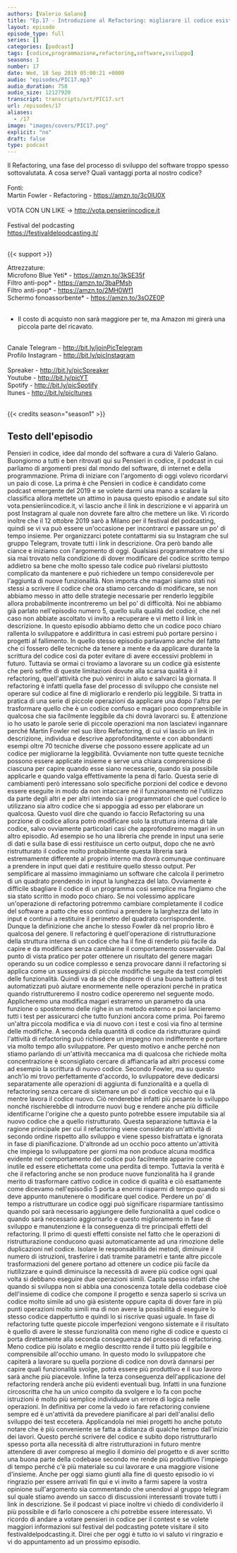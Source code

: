 ```yaml
---
authors: [Valerio Galano]
title: "Ep.17 - Introduzione al Refactoring: migliorare il codice esistente"
layout: episode
episode_type: full
series: []
categories: [podcast]
tags: [codice,programmazione,refactoring,software,sviluppo]
seasons: 1
number: 17
date: Wed, 18 Sep 2019 05:00:21 +0000
audio: "episodes/PIC17.mp3"
audio_duration: 758
audio_size: 12127920
transcript: transcripts/srt/PIC17.srt
url: /episodes/17
aliases: 
  - /17
image: "images/covers/PIC17.png"
explicit: "no"
draft: false
type: podcast
---
```

Il Refactoring, una fase del processo di sviluppo del software troppo spesso sottovalutata. A cosa serve? Quali vantaggi porta al nostro codice? <br />
<br />
Fonti:<br />
Martin Fowler - Refactoring - <a href="https://amzn.to/3c0lU0X" rel="noopener">https://amzn.to/3c0lU0X</a> <br />
<br />
VOTA CON UN LIKE -> <a href="http://vota.pensieriincodice.it" rel="noopener">http://vota.pensieriincodice.it</a> <br />
<br />
Festival del podcasting<br />
<a href="https://festivaldelpodcasting.it/" rel="noopener">https://festivaldelpodcasting.it/</a> <br />
<br />


{{< support >}}

Attrezzature:<br />
Microfono Blue Yeti* - <a href="https://amzn.to/3kSE35f" rel="noopener">https://amzn.to/3kSE35f</a>  <br />
Filtro anti-pop* - <a href="https://amzn.to/3baPMsh" rel="noopener">https://amzn.to/3baPMsh</a>  <br />
Filtro anti-pop* - <a href="https://amzn.to/2MH0Wf1" rel="noopener">https://amzn.to/2MH0Wf1</a>  <br />
Schermo fonoassorbente* - <a href="https://amzn.to/3sOZE0P" rel="noopener">https://amzn.to/3sOZE0P</a>  <br />
<br />
* Il costo di acquisto non sarà maggiore per te, ma Amazon mi girerà una piccola parte del ricavato. <br />
<br />
Canale Telegram - <a href="http://bit.ly/joinPicTelegram" rel="noopener">http://bit.ly/joinPicTelegram</a> <br />
Profilo Instagram - <a href="http://bit.ly/picInstagram" rel="noopener">http://bit.ly/picInstagram</a> <br />
<br />
Spreaker - <a href="http://bit.ly/picSpreaker" rel="noopener">http://bit.ly/picSpreaker</a> <br />
Youtube - <a href="http://bit.ly/picYT" rel="noopener">http://bit.ly/picYT</a> <br />
Spotify - <a href="http://bit.ly/picSpotify" rel="noopener">http://bit.ly/picSpotify</a> <br />
Itunes - <a href="http://bit.ly/picItunes" rel="noopener">http://bit.ly/picItunes</a> <br />
<br />


{{< credits season="season1" >}}

<!-- more -->

## Testo dell'episodio

Pensieri in codice, idee dal mondo del software a cura di Valerio Galano.
Buongiorno a tutti e ben ritrovati qui su Pensieri in codice, il podcast in cui parliamo
di argomenti presi dal mondo del software, di internet e della programmazione. Prima di iniziare
con l'argomento di oggi volevo ricordarvi un paio di cose. La prima è che Pensieri in codice è
candidato come podcast emergente del 2019 e se volete darmi una mano a scalare la classifica
allora mettete un attimo in pausa questo episodio e andate sul sito vota.pensieriincodice.it,
vi lascio anche il link in descrizione e vi apparirà un post Instagram al quale non dovrete
fare altro che mettere un like. Vi ricordo inoltre che il 12 ottobre 2019 sarò a Milano per il
festival del podcasting, quindi se vi va può essere un'occasione per incontrarci e passare
un po' di tempo insieme. Per organizzarci potete contattarmi sia su Instagram che sul gruppo
Telegram, trovate tutti i link in descrizione. Ora però bando alle ciance e iniziamo con
l'argomento di oggi. Qualsiasi programmatore che si sia mai trovato nella condizione di
dover modificare del codice scritto tempo addietro sa bene che molto spesso tale codice
può rivelarsi piuttosto complicato da mantenere e può richiedere un tempo considerevole per
l'aggiunta di nuove funzionalità. Non importa che magari siamo stati noi stessi a scrivere il codice
che ora stiamo cercando di modificare, se non abbiamo messo in atto delle strategie necessarie
per renderlo leggibile allora probabilmente incontreremo un bel po' di difficoltà. Noi ne
abbiamo già parlato nell'episodio numero 5, quello sulla qualità del codice, che nel caso non
abbiate ascoltato vi invito a recuperare e vi metto il link in descrizione. In questo episodio
abbiamo detto che un codice poco chiaro rallenta lo sviluppatore e addirittura in casi estremi può
portare persino i progetti al fallimento. In quello stesso episodio parlavamo anche del fatto che ci
fossero delle tecniche da tenere a mente e da applicare durante la scrittura del codice così da
poter evitare di avere eccessivi problemi in futuro. Tuttavia se ormai ci troviamo a lavorare
su un codice già esistente che però soffre di queste limitazioni dovute alla scarsa qualità è
il refactoring, quell'attività che può venirci in aiuto e salvarci la giornata. Il refactoring è
infatti quella fase del processo di sviluppo che consiste nel operare sul codice al fine di
migliorarlo e renderlo più leggibile. Si tratta in pratica di una serie di piccole operazioni da
applicare una dopo l'altra per trasformare quello che è un codice confuso e magari poco comprensibile
in qualcosa che sia facilmente leggibile da chi dovrà lavorarci su. E attenzione io ho usato le
parole serie di piccole operazioni ma non lasciatevi ingannare perché Martin Fowler nel suo
libro Refactoring, di cui vi lascio un link in descrizione, individua e descrive approfonditamente
e con abbondanti esempi oltre 70 tecniche diverse che possono essere applicate ad un codice per
migliorarne la leggibilità. Ovviamente non tutte queste tecniche possono essere applicate insieme
e serve una chiara comprensione di ciascuna per capire quando esse siano necessarie, quando sia
possibile applicarle e quando valga effettivamente la pena di farlo. Questa serie di cambiamenti però
interessano solo specifiche porzioni del codice e devono essere eseguite in modo da non intaccare
né il funzionamento né l'utilizzo da parte degli altri e per altri intendo sia i programmatori che
quel codice lo utilizzano sia altro codice che si appoggia ad esso per elaborare un qualcosa.
Questo vuol dire che quando io faccio Refactoring su una porzione di codice allora potrò modificare
solo la struttura interna di tale codice, salvo ovviamente particolari casi che approfondiremo
magari in un altro episodio. Ad esempio se ho una libreria che prende in input una serie di dati e
sulla base di essi restituisce un certo output, dopo che ne avrò ristrutturato il codice molto
probabilmente questa libreria sarà estremamente differente al proprio interno ma dovrà comunque
continuare a prendere in input quei dati e restituire quello stesso output. Per semplificare
al massimo immaginiamo un software che calcola il perimetro di un quadrato prendendo in input la
lunghezza del lato. Ovviamente è difficile sbagliare il codice di un programma così semplice
ma fingiamo che sia stato scritto in modo poco chiaro. Se noi volessimo applicare un'operazione
di refactoring potremmo cambiare completamente il codice del software a patto che esso continui
a prendere la larghezza del lato in input e continui a restituire il perimetro del quadrato
corrispondente. Dunque la definizione che anche lo stesso Fowler dà nel proprio libro è qualcosa del
genere. Il refactoring è quell'operazione di ristrutturazione della struttura interna di un
codice che ha il fine di renderlo più facile da capire e da modificare senza cambiarne il comportamento
osservabile. Dal punto di vista pratico per poter ottenere un risultato del genere magari operando
su un codice complesso e senza provocare danni il refactoring si applica come un susseguirsi di
piccole modifiche seguite da test completi delle funzionalità. Quindi va da sé che disporre di una
buona batteria di test automatizzati può aiutare enormemente nelle operazioni perché in pratica
quando ristruttureremo il nostro codice opereremo nel seguente modo. Applicheremo una modifica
magari estrarremo un parametro da una funzione o sposteremo delle righe in un metodo esterno
e poi lancieremo tutti i test per assicurarci che tutto funzioni ancora come prima. Poi faremo
un'altra piccola modifica e via di nuovo con i test e così via fino al termine delle modifiche.
A seconda della quantità di codice da ristrutturare quindi l'attività di refactoring può richiedere un
impegno non indifferente e portare via molto tempo allo sviluppatore. Per questo motivo e anche perché
non stiamo parlando di un'attività meccanica ma di qualcosa che richiede molta concentrazione è
sconsigliato cercare di affiancarla ad altri processi come ad esempio la scrittura di nuovo
codice. Secondo Fowler, ma su questo anch'io mi trovo perfettamente d'accordo, lo sviluppatore
deve dedicarsi separatamente alle operazioni di aggiunta di funzionalità e a quella di refactoring
senza cercare di sistemare un po' di codice vecchio qui e là mentre lavora il codice nuovo. Ciò
renderebbe infatti più pesante lo sviluppo nonché rischierebbe di introdurre nuovi bug e rendere
anche più difficile identificarne l'origine che a questo punto potrebbe essere imputabile sia al
nuovo codice che a quello ristrutturato. Questa separazione tuttavia è la ragione principale per
cui il refactoring viene considerato un'attività di secondo ordine rispetto allo sviluppo e viene
spesso bisfrattata e ignorata in fase di pianificazione. D'altronde ad un occhio poco
attento un'attività che impiega lo sviluppatore per giorni ma non produce alcuna modifica evidente
nel comportamento del codice può facilmente apparire come inutile ed essere etichettata
come una perdita di tempo. Tuttavia la verità è che il refactoring anche se non produce nuove
funzionalità ha il grande merito di trasformare cattivo codice in codice di qualità e ciò
esattamente come dicevamo nell'episodio 5 porta a enormi risparmi di tempo quando si deve appunto
manutenere o modificare quel codice. Perdere un po' di tempo a ristrutturare un codice oggi può
significare risparmiare tantissimo quando poi sarà necessario aggiungere delle funzionalità a quel
codice o quando sarà necessario aggiornarlo e questo miglioramento in fase di sviluppo e
manutenzione è la conseguenza di tre principali effetti del refactoring. Il primo di questi effetti
consiste nel fatto che le operazioni di ristrutturazione conducono quasi automaticamente
ad una rimozione delle duplicazioni nel codice. Isolare le responsabilità dei metodi, diminuire
il numero di istruzioni, trasferire i dati tramite parametri e tante altre piccole trasformazioni del
genere portano ad ottenere un codice più facile da riutilizzare e quindi diminuisce la necessità di
avere più codice ogni qual volta si debbano eseguire due operazioni simili. Capita spesso
infatti che quando si sviluppa non si abbia una conoscenza totale della codebase cioè
dell'insieme di codice che compone il progetto e senza saperlo si scriva un codice molto simile
ad uno già esistente oppure capita di dover fare in più punti operazioni molto simili ma di non
avere la possibilità di eseguire lo stesso codice dappertutto e quindi lo si riscrive quasi uguale.
In fase di refactoring tutte queste piccole imperfezioni vengono sistemate e il risultato è
quello di avere le stesse funzionalità con meno righe di codice e questo ci porta direttamente
alla seconda conseguenza del processo di refactoring. Meno codice più isolato e
meglio descritto rende il tutto più leggibile e comprensibile all'occhio umano. In questo modo
lo sviluppatore che capiterà a lavorare su quella porzione di codice non dovrà dannarsi per capire
quali funzionalità svolge, potrà essere più produttivo e il suo lavoro sarà anche più
piacevole. Infine la terza conseguenza dell'applicazione del refactoring renderà anche
più evidenti eventuali bug. Infatti in una funzione circoscritta che ha un unico compito da svolgere
e lo fa con poche istruzioni è molto più semplice individuare un errore di logica nelle operazioni.
In definitiva per come la vedo io fare refactoring conviene sempre ed è un'attività da prevedere
pianificare al pari dell'analisi dello sviluppo dei test eccetera. Applicandola nei miei progetti
ho anche potuto notare che è più conveniente se fatta a distanza di qualche tempo dall'inizio
dei lavori. Questo perché scrivere del codice e subito dopo ristrutturarlo spesso porta alla
necessità di altre ristrutturazioni in futuro mentre attendere di aver compreso al meglio il
dominio del progetto e di aver scritto una buona parte della codebase secondo me rende più
produttivo l'impiego di tempo perché c'è più materiale su cui lavorare e una maggiore visione d'insieme.
Anche per oggi siamo giunti alla fine di questo episodio io vi ringrazio per essere arrivati fin
qui e vi invito a farmi sapere la vostra opinione sull'argomento sia commentando che unendovi al
gruppo telegram sul quale stiamo avendo un sacco di discussioni interessanti trovate tutti i link
in descrizione. Se il podcast vi piace inoltre vi chiedo di condividerlo il più possibile e di farlo
conoscere a chi potrebbe essere interessato. Vi ricordo di andare a votare pensieri in codice
per il contest e se volete maggiori informazioni sul festival del podcasting potete visitare il
sito festivaldelpodcasting.it. Direi che per oggi è tutto io vi saluto vi ringrazio e vi do
appuntamento ad un prossimo episodio.

